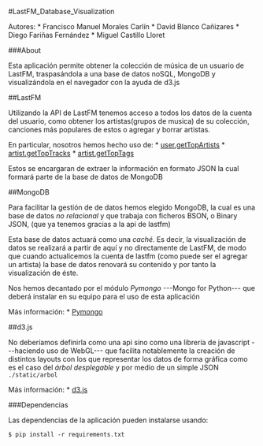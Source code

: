 #LastFM_Database_Visualization

Autores:
	* Francisco Manuel Morales Carlín
	* David Blanco Cañizares
	* Diego Fariñas Fernández
	* Miguel Castillo Lloret

###About

Esta aplicación permite obtener la colección de música de un usuario de LastFM,
traspasándola a una base de datos noSQL, MongoDB y visualizándola en el navegador
con la ayuda de d3.js

##LastFM

Utilizando la API de LastFM tenemos acceso a todos los datos de la cuenta del usuario,
como obtener los artistas(grupos de musica) de su colección, canciones más populares de estos
o agregar y borrar artistas.

En particular, nosotros hemos hecho uso de:
	* [user.getTopArtists](http://www.lastfm.es/api/show/user.getTopArtists)
	* [artist.getTopTracks](http://www.lastfm.es/api/show/artist.getTopTracks)
	* [artist.getTopTags](http://www.lastfm.es/api/show/artist.getTopTags)

Estos se encargaran de extraer la información en formato JSON la cual formará parte de la
base de datos de MongoDB

##MongoDB

Para facilitar la gestión de de datos hemos elegido MongoDB, la cual es una base de datos *no relacional*
y que trabaja con ficheros BSON, o Binary JSON, (que ya tenemos gracias a la api de lastfm)

Esta base de datos actuará como una *caché*. Es decir, la visualización de datos se realizará a partir de aquí
y no directamente de LastFM, de modo que cuando actualicemos la cuenta de lastfm (como puede ser el agregar un artista)
la base de datos renovará su contenido y por tanto la visualización de éste.

Nos hemos decantado por el módulo *Pymongo* ---Mongo for Python--- que deberá instalar en su equipo para el uso de 
esta aplicación

Más información:
	* [Pymongo](http://api.mongodb.org/python/current/api/)

##d3.js

No deberíamos definirla como una api sino como una librería de javascript ---haciendo uso de WebGL---
que facilita notablemente la creación de distintos layouts con los que representar los datos de forma
gráfica como es el caso del *árbol desplegable* y por medio de un simple JSON `./static/arbol`

Más información:
	* [d3.js](https://github.com/mbostock/d3/wiki)


###Dependencias

Las dependencias de la aplicación pueden instalarse usando:

`$ pip install -r requirements.txt`

